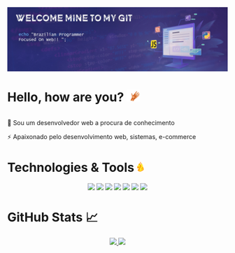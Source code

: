 <img src="https://raw.githubusercontent.com/Joao4584/Joao4584/main/readme_heade.jpg">

<h1 style="display: inline-block;">Hello, how are you? <img src="https://raw.githubusercontent.com/Joao4584/Joao4584/main/mao-imagem-animada.gif" width="30px"></h1>
<p>🧠 Sou um desenvolvedor web a procura de conhecimento</p>
<p>⚡ Apaixonado pelo desenvolvimento web, sistemas, e-commerce</p>

<h1>Technologies & Tools <img src="https://raw.githubusercontent.com/Joao4584/Joao4584/main/fire-77.gif" width="15px"></h1>
<div align="center">
<img src="https://img.shields.io/badge/JavaScript-F7DF1E?style=for-the-badge&logo=javascript&logoColor=black">
<img src="https://img.shields.io/badge/HTML5-E34F26?style=for-the-badge&logo=html5&logoColor=white">
<img src="https://img.shields.io/badge/CSS3-1572B6?style=for-the-badge&logo=css3&logoColor=white">
<img src="https://img.shields.io/badge/PHP-777BB4?style=for-the-badge&logo=php&logoColor=white">
<img src="https://img.shields.io/badge/React_Native-20232A?style=for-the-badge&logo=react&logoColor=61DAFB">
<img src="https://img.shields.io/badge/jQuery-0769AD?style=for-the-badge&logo=jquery&logoColor=white">
<img src="https://img.shields.io/badge/MySQL-00000F?style=for-the-badge&logo=mysql&logoColor=white">
</div>
<h1>GitHub Stats 📈</h1>
<div align="center">
  <a href="https://github.com/Joao4584">
  <img height="130em" src="https://github-readme-stats.vercel.app/api?username=Joao4584&show_icons=true&theme=shades-of-purple&include_all_commits=true&count_private=true"/>
  <img height="130em" src="https://github-readme-stats.vercel.app/api/top-langs/?username=Joao4584&layout=compact&langs_count=7&theme=shades-of-purple"/>
</div>



<!--
**Joao4584/Joao4584** is a ✨ _special_ ✨ repository because its `README.md` (this file) appears on your GitHub profile.

Here are some ideas to get you started:

- 🔭 I’m currently working on ...
- 🌱 I’m currently learning ...
- 👯 I’m looking to collaborate on ...
- 🤔 I’m looking for hel with ...
- 💬 Ask me about ...
- 📫 How to reach me: ...
- 😄 Pronouns: ...
- ⚡ Fun fact: ...
-->
